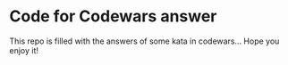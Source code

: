 # Code for Codewars answer

This repo is filled with the answers of some kata in codewars...
Hope you enjoy it!
